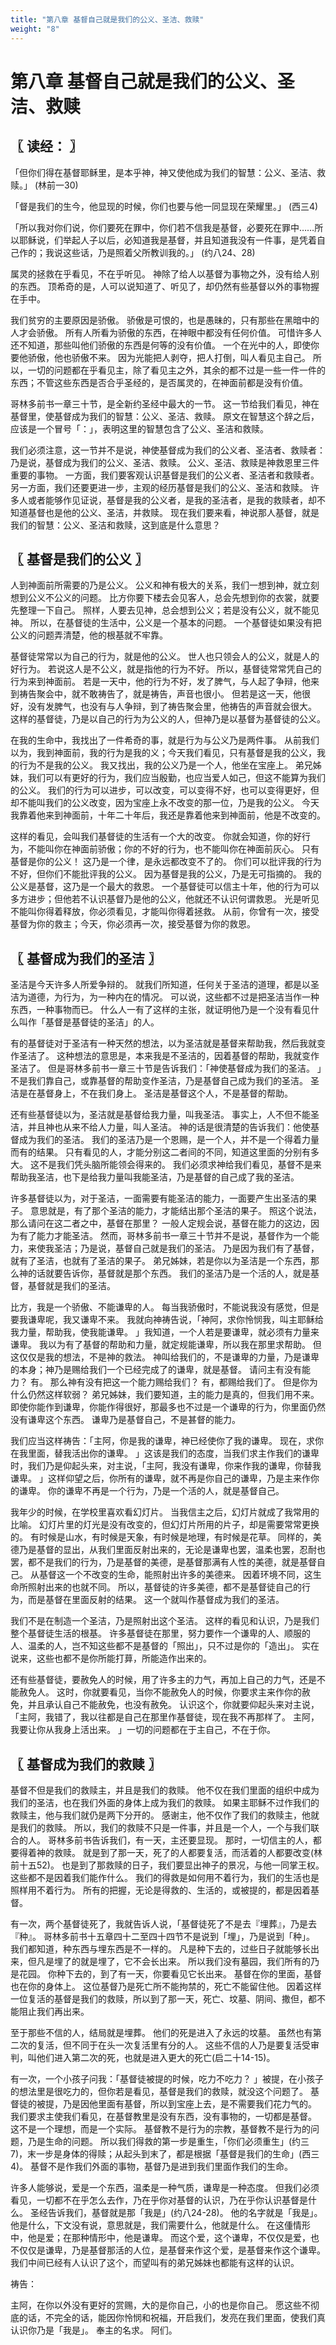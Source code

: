 ```yaml
---
title: "第八章 基督自己就是我们的公义、圣洁、救赎"
weight: "8"
---
```


# 第八章 基督自己就是我们的公义、圣洁、救赎


## 〖 读经： 〗

「但你们得在基督耶稣里，是本乎神，神又使他成为我们的智慧：公义、圣洁、救赎。」
(林前一30)

「督是我们的生今，他显现的时候，你们也要与他一同显现在荣耀里。」
(西三4)

「所以我对你们说，你们要死在罪中，你们若不信我是基督，必要死在罪中……所以耶稣说，们举起人子以后，必知道我是基督，并且知道我没有一件事，是凭着自己作的；我说这些话，乃是照着父所教训我的。」
(约八24、28)

属灵的拯救在乎看见，不在乎听见。
神除了给人以基督为事物之外，没有给人别的东西。
顶希奇的是，人可以说知道了、听见了，却仍然有些基督以外的事物握在手中。

我们贫穷的主要原因是骄傲。
骄傲是可恨的，也是愚昧的，只有那些在黑暗中的人才会骄傲。
所有人所看为骄傲的东西，在神眼中都没有任何价值。
可惜许多人还不知道，那些叫他们骄傲的东西是何等的没有价值。
一个在光中的人，即使你要他骄傲，他也骄傲不来。
因为光能把人剥夺，把人打倒，叫人看见主自己。
所以，一切的问题都在乎看见主，除了看见主之外，其余的都不过是一些一件一件的东西；不管这些东西是否合乎圣经的，是否属灵的，在神面前都是没有价值。

哥林多前书一章三十节，是全新约圣经中最大的一节。
这一节给我们看见，神在基督里，使基督成为我们的智慧：公义、圣洁、救赎。
原文在智慧这个辞之后，应该是一个冒号「：」，表明这里的智慧包含了公义、圣洁和救赎。

我们必须注意，这一节并不是说，神使基督成为我们的公义者、圣洁者、救赎者：乃是说，基督成为我们的公义、圣洁、救赎。
公义、圣洁、救赎是神救恩里三件重要的事物。
一方面，我们要客观认识基督是我们的公义者、圣洁者和救赎者。
另一方面，我们还要更进一步，主观的经历基督是我们的公义、圣洁和救赎。
许多人或者能够作见证说，基督是我的公义者，是我的圣洁者，是我的救赎者，却不知道基督也是他的公义、圣洁，并救赎。
现在我们要来看，神说那人基督，就是我们的智慧：公义、圣洁和救赎，这到底是什么意思？

## 〖 基督是我们的公义 〗

人到神面前所需要的乃是公义。
公义和神有极大的关系，我们一想到神，就立刻想到公义不公义的问题。
比方你要下楼去会见客人，总会先想到你的衣裳，就要先整理一下自己。
照样，人要去见神，总会想到公义；若是没有公义，就不能见神。
所以，在基督徒的生活中，公义是一个基本的问题。
一个基督徒如果没有把公义的问题弄清楚，他的根基就不牢靠。

基督徒常常以为自己的行为，就是他的公义。
世人也只领会人的公义，就是人的好行为。
若说这人是不公义，就是指他的行为不好。
所以，基督徒常常凭自己的行为来到神面前。
若是一天中，他的行为不好，发了脾气，与人起了争辩，他来到祷告聚会中，就不敢祷告了，就是祷告，声音也很小。
但若是这一天，他很好，没有发脾气，也没有与人争辩，到了祷告聚会里，他祷告的声音就会很大。
这样的基督徒，乃是以自己的行为为公义的人，但神乃是以基督为基督徒的公义。

在我的生命中，我找出了一件希奇的事，就是行为与公义乃是两件事。
从前我们以为，我到神面前，我的行为是我的义；今天我们看见，只有基督是我的公义，我的行为不是我的公义。
我又找出，我的公义乃是一个人，他坐在宝座上。
弟兄姊妹，我们可以有更好的行为，我们应当殷勤，也应当爱人如己，但这不能算为我们的公义。
我们的行为可以进步，可以改变，可以变得不好，也可以变得更好，但却不能叫我们的公义改变，因为宝座上永不改变的那一位，乃是我的公义。
今天我靠着他来到神面前，十年二十年后，我还是靠着他来到神面前，他是不改变的。

这样的看见，会叫我们基督徒的生活有一个大的改变。
你就会知道，你的好行为，不能叫你在神面前骄傲；你的不好的行为，也不能叫你在神面前灰心。
只有基督是你的公义！
这乃是一个律，是永远都改变不了的。
你们可以批评我的行为不好，但你们不能批评我的公义。
因为基督是我的公义，乃是无可指摘的。
我的公义是基督，这乃是一个最大的救恩。
一个基督徒可以信主十年，他的行为可以多方进步；但他若不认识基督乃是他的公义，他就还不认识何谓救恩。
光是听见不能叫你得着释放，你必须看见，才能叫你得着拯救。
从前，你曾有一次，接受基督为你的救主；今天，你必须再一次，接受基督为你的救恩。

## 〖 基督成为我们的圣洁 〗

圣洁是今天许多人所爱争辩的。
就我们所知道，任何关于圣洁的道理，都是以圣洁为道德，为行为，为一种内在的情况。
可以说，这些都不过是把圣洁当作一种东西，一种事物而已。
什么人一有了这样的主张，就证明他乃是一个没有看见什么叫作「基督是基督徒的圣洁」的人。

有的基督徒对于圣洁有一种天然的想法，以为圣洁就是基督来帮助我，然后我就变作圣洁了。
这种想法的意思是，本来我是不圣洁的，因着基督的帮助，我就变作圣洁了。
但是哥林多前书一章三十节是告诉我们：「神使基督成为我们的圣洁。
」不是我们靠自己，或靠基督的帮助变作圣洁，乃是基督自己成为我们的圣洁。
圣洁是在基督身上，不在我们身上。
圣洁是基督这个人，不是基督的帮助。

还有些基督徒以为，圣洁就是基督给我力量，叫我圣洁。
事实上，人不但不能圣洁，并且神也从来不给人力量，叫人圣洁。
神的话是很清楚的告诉我们：他使基督成为我们的圣洁。
我们的圣洁乃是一个恩赐，是一个人，并不是一个得着力量而有的结果。
只有看见的人，才能分别这二者间的不同，知道这里面的分别有多大。
这不是我们凭头脑所能领会得来的。
我们必须求神给我们看见，基督不是来帮助我圣洁，也下是给我力量叫我能圣洁，乃是基督的自己成了我的圣洁。

许多基督徒以为，对于圣洁，一面需要有能圣洁的能力，一面要产生出圣洁的果子。
意思就是，有了那个圣洁的能力，才能结出那个圣洁的果子。
照这个说法，那么请问在这二者之中，基督在那里？
一般人定规会说，基督在能力的这边，因为有了能力才能圣洁。
然而，哥林多前书一章三十节并不是说，基督作为一个能力，来使我圣洁；乃是说，基督自己就是我们的圣洁。
乃是因为我们有了基督，就有了圣洁，也就有了圣洁的果子。
弟兄姊妹，若是你以为圣洁是一个东西，那么神的话就要告诉你，基督就是那个东西。
我们的圣洁乃是一个活的人，就是基督，基督就是我们的圣洁。

比方，我是一个骄傲、不能谦卑的人。
每当我骄傲时，不能说我没有感觉，但是要我谦卑呢，我又谦卑不来。
我就向神祷告说，「神阿，求你怜悯我，叫主耶稣给我力量，帮助我，使我能谦卑。
」我知道，一个人若是要谦卑，就必须有力量来谦卑。
我以为有了基督的帮助和力量，就定规能谦卑，所以我在那里求帮助。
但这仅仅是我的想法，不是神的救法。
神叫给我们的，不是谦卑的力量，乃是谦卑的本身；神乃是赐给我们一个已经完成了的谦卑，就是基督。
请问主有没有能力？
有。
那么神有没有把这一个能力赐给我们？
有，都赐给我们了。
但是你为什么仍然这样软弱？
弟兄姊妹，我们要知道，主的能力是真的，但我们用不来。
即使你能作到谦卑，你能作得很好，那最多也不过是一个谦卑的行为，你里面仍然没有谦卑这个东西。
谦卑乃是基督自己，不是甚督的能力。

我们应当这样祷告：「主阿，你是我的谦卑，神已经使你了我的谦卑。
现在，求你在我里面，替我活出你的谦卑。
」这该是我们的态度，当我们求主作我们的谦卑时，我们乃是仰起头来，对主说，「主阿，我没有谦卑，你来作我的谦卑，你替我谦卑。
」这样仰望之后，你所有的谦卑，就不再是你自己的谦卑，乃是主来作你的谦卑。
你的谦卑不再是一个行为，乃是一个活的人，就是基督自己。

我年少的时候，在学校里喜欢看幻灯片。
当我信主之后，幻灯片就成了我常用的比喻。
幻灯片里的灯光是没有改变的，但幻灯片所用的片子，却是需要常常更换的。
有时候是山水，有时候是天象，有时候是地理，有时候是花草。
同样的，美德乃是基督的显出，从我们里面反射出来的，无论是谦卑也罢，温柔也罢，忍耐也罢，都不是我们的行为，乃是基督的美德，是基督那满有人性的美德，就是基督自己。
从基督这一个不改变的生命，能照射出许多的美德来。
因着环境不同，这生命所照射出来的也就不同。
所以，基督徒的许多美德，都不是基督徒自己的行为，而是基督在里面反射的结果。
这一个就叫作基督成为我们的圣洁。

我们不是在制造一个圣洁，乃是照射出这个圣洁。
这样的看见和认识，乃是我们整个基督徒生活的根基。
许多基督徒在那里，努力要作一个谦卑的人、顺服的人、温柔的人，岂不知这些都不是基督的「照出」，只不过是你的「造出」。
实在说来，这些也都不是你所能打萛，所能造作出来的。

还有些基督徒，要赦免人的时候，用了许多主的力气，再加上自己的力气，还是不能赦免人。
这时，你就要看见，当你不能赦免人的时候，你要求主来作你的赦免，并且承认自己不能赦免，也没有赦免。
认识这个，你就要仰起头来对主说，「主阿，我错了，我以往都是自己在那里作基督徒，现在我不再那样了。
主阿，我要让你从我身上活出来。
」一切的问题都在于主自己，不在于你。

## 〖 基督成为我们的救赎 〗

基督不但是我们的救赎主，并且是我们的救赎。
他不仅在我们里面的组织中成为我们的圣洁，也在我们外面的身体上成为我们的救赎。
如果主耶稣不过作我们的救赎主，他与我们就仍是两下分开的。
感谢主，他不仅作了我们的救赎主，他就是我们的救赎。
所以，我们的救赎不只是一件事，并且是一个人，一个与我们联合的人。
哥林多前书告诉我们，有一天，主还要显现。
那时，一切信主的人，都要得着神的救赎。
就是到了那一天，死了的人都要复活，而活着的人都要改变(林前十五52)。
也是到了那救赎的日子，我们要显出神子的景况，与他一同掌王权。
这些都不是因着我们能作什么。
我们的得救是如何用不着行为，我们的生活也是照样用不着行为。
所有的把握，无论是得救的、生活的，或被提的，都是因着基督。

有一次，两个基督徒死了，我就告诉人说，「基督徒死了不是去『埋葬』，乃是去『种』。
哥林多前书十五章四十二至四十四节不是说到「埋」，乃是说到「种」。
我们都知道，种东西与埋东西是不一样的。
凡是种下去的，过些日子就能够长出来，但凡是埋了的就是埋了，它不会长出来。
所以我们没有墓园，我们所有的乃是花园。
你种下去的，到了有一天，你要看见它长出来。
基督在你的里面，基督也在你的身体上。
这位基督乃是死亡所不能拘禁的，死亡不能留住他。
因着这样一位复活的基督是我们的救赎，所以到了那一天，死亡、坟墓、阴间、撒但，都不能阻止我们再出来。

至于那些不信的人，结局就是埋葬。
他们的死是进入了永远的坟墓。
虽然也有第二次的复活，但不同于在头一次复活里有分的人。
这些不信的人乃是要复活受审判，叫他们进入第二次的死，也就是进入更大的死亡(启二十14-15)。

有一次，一个小孩子问我：「基督徒被提的时候，吃力不吃力？
」被提，在小孩子的想法里是很吃力的，但你若是看见，基督是我们的救赎，就没这个问题了。
基督徒的被提，乃是因他里面有基督，所以到宝座上去，是不需要我们花力气的。
我们要求主使我们看见，在基督教里是没有东西，没有事物的，一切都是基督。
这不是一个理想，而是一个实际。
基督教不是行为的宗教，基督教不是行为的问题，乃是生命的问题。
所以我们得救的第一步是重生，「你们必须重生」(约三7)，末一步是身体的得赎；从起头到末了，都是根据「基督是我们的生命」(西三4)。
基督不是作我们外面的事物，基督乃是进到我们里面作我们的生命。

许多人能够说，爱是一个东西，温柔是一种气质，谦卑是一种态度。
但我们必须看见，一切都不在乎怎么去作，乃在乎你对基督的认识，乃在乎你认识基督是什么。
圣经告诉我们，基督就是那「我是」(约八24-28)。
他的名字就是「我是」。
他是什么，下文没有说，意思就是，我们需要什么，他就是什么。
在这偅情形中，他是爱；在那种情形中，他是谦卑。
而这个爱，这个谦卑，不仅仅是爱，也不仅仅是谦卑，乃是基督那活的人位，是基督来作这个爱，是基督来作这个谦卑。
我们中间已经有人认识了这个，而望叫有的弟兄姊妹也都能有这样的认识。

祷告：

主阿，在你以外没有更好的赏赐，大的是你自己，小的也是你自己。
愿这些不彻底的话，不完全的话，能因你怜悯和祝福，开启我们，发亮在我们里面，使我们真认识你乃是「我是」。
奉主的名求。
阿们。

